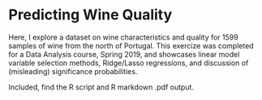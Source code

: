 # Predicting Wine Quality
Here, I explore a dataset on wine characteristics and quality for 1599 samples of wine from the north of Portugal.
This exercize was completed for a Data Analysis course, Spring 2019, and showcases linear model variable selection methods,
Ridge/Lasso regressions, and discussion of (misleading) significance probabilities.

Included, find the R script and R markdown .pdf output.  
